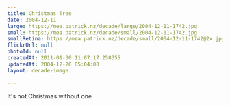 ```yaml
---
title: Christmas Tree
date: 2004-12-11
large: https://mea.patrick.nz/decade/large/2004-12-11-1742.jpg
small: https://mea.patrick.nz/decade/small/2004-12-11-1742.jpg
smallRetina: https://mea.patrick.nz/decade/small/2004-12-11-1742@2x.jpg
flickrUrl: null
photoId: null
createdAt: 2011-01-30 11:07:17.258355
updatedAt: 2004-12-20 05:04:00
layout: decade-image

---
```

It's not Christmas without one
